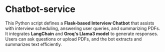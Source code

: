 # Chatbot-service
This Python script defines a **Flask-based Interview Chatbot** that assists with interview scheduling, answering user queries, and summarizing PDFs. It integrates **LangChain** and **Groq's Llama3 model** to generate responses. Users can ask questions or upload PDFs, and the bot extracts and summarizes text efficiently.
